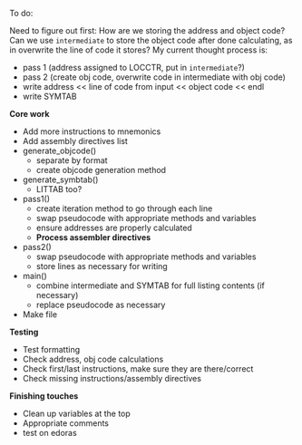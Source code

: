 To do:

Need to figure out first: How are we storing the address and object code? Can we use `intermediate` to store the object code after done calculating, as in overwrite the line of code it stores? My current thought process is:
- pass 1 (address assigned to LOCCTR, put in `intermediate`?) 
- pass 2 (create obj code, overwrite code in intermediate with obj code) 
- write address << line of code from input << object code << endl
- write SYMTAB

**Core work**
- Add more instructions to mnemonics
- Add assembly directives list 
- generate_objcode()
    - separate by format
    - create objcode generation method
- generate_symbtab()
    - LITTAB too?
- pass1()
    - create iteration method to go through each line
    - swap pseudocode with appropriate methods and variables
    - ensure addresses are properly calculated
    - **Process assembler directives**
- pass2()
    - swap pseudocode with appropriate methods and variables
    - store lines as necessary for writing
- main()
    - combine intermediate and SYMTAB for full listing contents (if necessary)
    - replace pseudocode as necessary
- Make file

**Testing**
- Test formatting
- Check address, obj code calculations
- Check first/last instructions, make sure they are there/correct
- Check missing instructions/assembly directives

**Finishing touches**
- Clean up variables at the top
- Appropriate comments
- test on edoras
